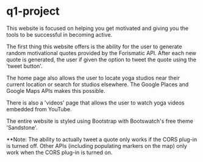 # q1-project

This website is focused on helping you get motivated and giving you the tools to be successful in becoming active.

The first thing this website offers is the ability for the user to generate random motivational quotes provided by the Forismatic API. After each new quote is generated, the user if given the option to tweet the quote using the 'tweet button'.

The home page also allows the user to locate yoga studios near their current location or search for studios elsewhere. The Google Places and Google Maps APIs makes this possible.

There is also a 'videos' page that allows the user to watch yoga videos embedded from YouTube.

The entire website is styled using Bootstrap with Bootswatch's free theme 'Sandstone'.

**Note: The ability to actually tweet a quote only works if the CORS plug-in is turned off. Other APIs (including populating markers on the map) only work when the CORS plug-in is turned on.
